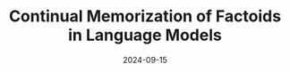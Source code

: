 ---
title: "Continual Memorization of Factoids in Language Models"
authors: "Howard Chen, Jiayi Geng, **Adithya Bhaskar**, Dan Friedman, and Danqi Chen"
collection: publications
permalink: https://arxiv.org/abs/2411.07175
info: "[[paper]](https://arxiv.org/abs/2411.07175) [[code]](https://github.com/princeton-nlp/continual-factoid-memorization)"
excerpt: "Finetuning LMs on facts makes them forget older facts. Surprisingly, mixing in generic data when finetuning prevents forgetting."
date: 2024-09-15
venue: 'arXiv preprint, arXiv:2411.07175'
---